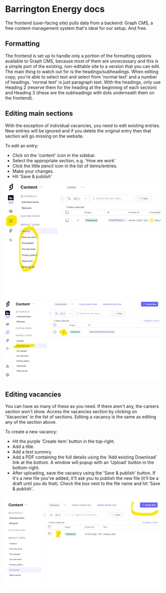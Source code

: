 # Barrington Energy docs
The frontend (user-facing site) pulls data from a backend: Graph CMS, a free content-management system that's ideal for our setup. And free.

## Formatting
The frontend is set up to handle only a portion of the formatting options available to Graph CMS, because most of them are unnecessary and this is a simple port of the existing, non-editable site to a version that you can edit. The main thing to watch out for is the headings/subheadings. When editing copy, you're able to select text and select from 'normal text' and a number of headings. 'normal text' is just paragraph text. With the headings, only use Heading 2 (reserve them for the heading at the beginning of each section) and Heading 3 (these are the subheadings with dots underneath them on the frontend).

## Editing main sections
With the exception of individual vacancies, you need to edit existing entries. New entries will be ignored and if you delete the original entry then that section will go missing on the website.

To edit an entry:
- Click on the 'content' icon in the sidebar.
- Select the appropriate section, e.g. 'How we work'
- Click the little pencil icon in the list of items/entries.
- Make your changes.
- Hit 'Save & publish'

![](img/barrington-cms-1.png "Editing content in Graph CMS")
![](img/barrington-cms-2.png "Editing main sections")

## Editing vacancies
You can have as many of these as you need. If there aren't any, the careers section won't show. Access the vacancies section by clicking on 'Vacancies' in the list of sections. Editing a vacancy is the same as editing any of the section above.

To create a new vacancy:
- Hit the purple 'Create item' button in the top-right.
- Add a title.
- Add a text summry.
- Add a PDF containing the full details using the 'Add existing Download' link at the bottom. A window will popup with an 'Upload' button in the bottom-right. 
- After uploading, save the vacancy using the 'Save & publish' button. If it's a new file you've added, it'll ask you to publish the new file (it'll be a draft until you do that). Check the box next to the file name and hit 'Save & publish'.

![](img/barrington-cms-3.png "Creating a new vacancy")